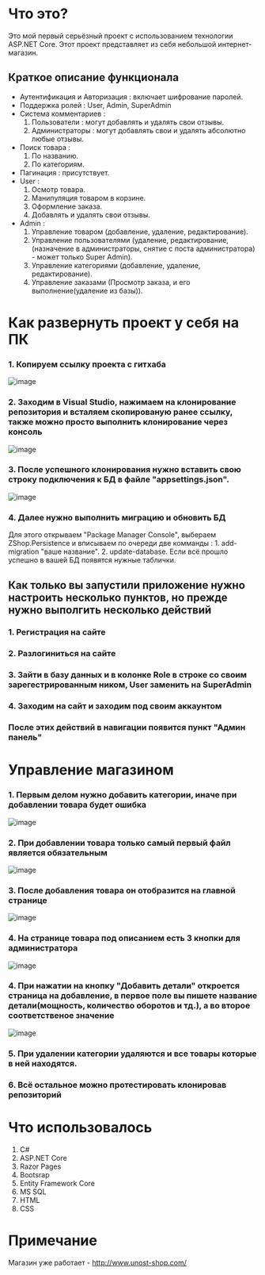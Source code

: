  # Что это? #
 Это мой первый серьёзный проект с использованием технологии ASP.NET Core.
 Этот проект представляет из себя небольшой интернет-магазин.
 
 ## Краткое описание функционала ##
 + Аутентификация и Авторизация : включает шифрование паролей.
 + Поддержка ролей : User, Admin, SuperAdmin
 + Система комментариев :
      1. Пользователи : могут добавлять и удалять свои отзывы.
      2. Администраторы : могут добавлять свои и удалять абсолютно любые отзывы.
 + Поиск товара : 
      1. По названию.
      2. По категориям.
 + Пагинация : присутствует.
 + User : 
      1. Осмотр товара.
      2. Манипуляция товаром в корзине.
      3. Оформление заказа.
      4. Добавлять и удалять свои отзывы.
 + Admin : 
      1. Управление товаром (добавление, удаление, редактирование).
      2. Управление пользователями (удаление, редактирование, (назначение в администраторы, снятие с поста администратора) - может только Super Admin).
      3. Управление категориями (добавление, удаление, редактирование).
      4. Управление заказами (Просмотр заказа, и его выполнение(удаление из базы)).        

 
 # Как развернуть проект у себя на ПК #
 
 ### 1. Копируем ссылку проекта с гитхаба ###
 ![image](https://user-images.githubusercontent.com/68823930/96573109-5c8d5680-12d6-11eb-9888-f87ccadfe64d.png)
 
 ### 2. Заходим в Visual Studio, нажимаем на клонирование репозитория и всталяем скопированую ранее ссылку, также можно просто выполнить клонирование через консоль ###
![image](https://user-images.githubusercontent.com/68823930/96573705-33b99100-12d7-11eb-88a5-9359bf2f5888.png)
 
 ### 3. После успешного клонирования нужно вставить свою строку подключения к БД в файле "appsettings.json". ### 
 ![image](https://user-images.githubusercontent.com/68823930/96574320-f86b9200-12d7-11eb-9a3e-abdf144cb576.png)
 
 ### 4. Далее нужно выполнить миграцию и обновить БД ###
 Для этого открываем "Package Manager Console", выбераем ZShop.Persistence
 и вписываем по очереди две комманды : 1. add-migration "ваше название". 2. update-database.
 Если всё прошло успешно в вашей БД появятся нужные таблички.
 
 
 
 ## Как только вы запустили приложение нужно настроить несколько пунктов, но прежде нужно выполгить несколько действий ##
 ### 1. Регистрация на сайте ###
 ### 2. Разлогиниться на сайте ###
 ### 3. Зайти в базу данных и в колонке Role в строке со своим зарегестрированным ником, User заменить на SuperAdmin ###
 ### 4. Заходим на сайт и заходим под своим аккаунтом ###
 ### После этих действий в навигации появится пункт "Админ панель" ###
 
 # Управление магазином #
 
 ### 1. Первым делом нужно добавить категории, иначе при добавлении товара будет ошибка ###
 ![image](https://user-images.githubusercontent.com/68823930/96577777-ce689e80-12dc-11eb-9b3f-fe94be44c025.png)
 
 ### 2. При добавлении товара только самый первый файл является обязательным
 ![image](https://user-images.githubusercontent.com/68823930/96578057-433bd880-12dd-11eb-88aa-e541efaadd16.png)
 
 ### 3. После добавления товара он отобразится на главной странице ###
 ![image](https://user-images.githubusercontent.com/68823930/96578300-a2015200-12dd-11eb-8074-977e41801d99.png)
 
 ### 4. На странице товара под описанием есть 3 кнопки для администратора ###
![image](https://user-images.githubusercontent.com/68823930/96578521-015f6200-12de-11eb-920c-7624aee7dfe0.png)
 ### 4. При нажатии на кнопку "Добавить детали" откроется страница на добавление, в первое поле вы пишете название детали(мощность, количество оборотов и тд.), а во второе соответственое значение ###
 ![image](https://user-images.githubusercontent.com/68823930/96578831-80ed3100-12de-11eb-9c6a-ee1bf9c959c0.png)

 ### 5. При удалении категории удаляются и все товары которые в ней находятся.
 
 ### 6. Всё остальное можно протестировать клонировав репозиторий ###

 
   # Что использовалось #
   1. C#
   2. ASP.NET Core
   3. Razor Pages
   4. Bootsrap
   5. Entity Framework Core
   6. MS SQL
   7. HTML
   8. CSS
 

 
   
 
   # Примечание #
   Магазин уже работает - http://www.unost-shop.com/
 
 
 
 
 
 
 
